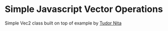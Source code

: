 # Simple Javascript Vector Operations

Simple Vec2 class built on top of example by [Tudor Nita](http://www.cgrats.com/javascript-2d-vector-library.html) 